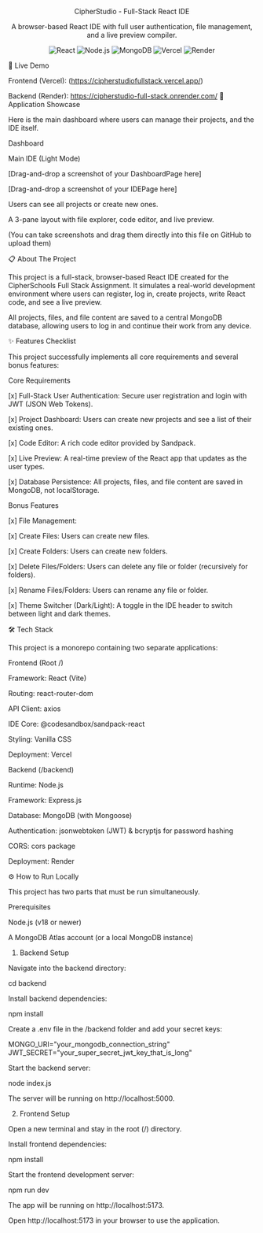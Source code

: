 <div align="center">

CipherStudio - Full-Stack React IDE

A browser-based React IDE with full user authentication, file management, and a live preview compiler.

<!-- GitHub Badges -->

<p>
<img src="https://www.google.com/search?q=https://img.shields.io/badge/React-61DAFB%3Fstyle%3Dfor-the-badge%26logo%3Dreact%26logoColor%3Dblack" alt="React" />
<img src="https://www.google.com/search?q=https://img.shields.io/badge/Node.js-339933%3Fstyle%3Dfor-the-badge%26logo%3Dnode.js%26logoColor%3Dwhite" alt="Node.js" />
<img src="https://www.google.com/search?q=https://img.shields.io/badge/MongoDB-47A248%3Fstyle%3Dfor-the-badge%26logo%3Dmongodb%26logoColor%3Dwhite" alt="MongoDB" />
<img src="https://img.shields.io/badge/Vercel-000000?style=for-the-badge&logo=vercel&logoColor=white" alt="Vercel" />
<img src="https://www.google.com/search?q=https://img.shields.io/badge/Render-46E3B7%3Fstyle%3Dfor-the-badge%26logo%3Drender%26logoColor%3Dblack" alt="Render" />
</p>

</div>

🚀 Live Demo

Frontend (Vercel): (https://cipherstudiofullstack.vercel.app/)

Backend (Render): https://cipherstudio-full-stack.onrender.com/
📸 Application Showcase

Here is the main dashboard where users can manage their projects, and the IDE itself.

Dashboard

Main IDE (Light Mode)

[Drag-and-drop a screenshot of your DashboardPage here]

[Drag-and-drop a screenshot of your IDEPage here]

Users can see all projects or create new ones.

A 3-pane layout with file explorer, code editor, and live preview.

(You can take screenshots and drag them directly into this file on GitHub to upload them)

📋 About The Project

This project is a full-stack, browser-based React IDE created for the CipherSchools Full Stack Assignment. It simulates a real-world development environment where users can register, log in, create projects, write React code, and see a live preview.

All projects, files, and file content are saved to a central MongoDB database, allowing users to log in and continue their work from any device.

✨ Features Checklist

This project successfully implements all core requirements and several bonus features:

Core Requirements

[x] Full-Stack User Authentication: Secure user registration and login with JWT (JSON Web Tokens).

[x] Project Dashboard: Users can create new projects and see a list of their existing ones.

[x] Code Editor: A rich code editor provided by Sandpack.

[x] Live Preview: A real-time preview of the React app that updates as the user types.

[x] Database Persistence: All projects, files, and file content are saved in MongoDB, not localStorage.

Bonus Features

[x] File Management:

[x] Create Files: Users can create new files.

[x] Create Folders: Users can create new folders.

[x] Delete Files/Folders: Users can delete any file or folder (recursively for folders).

[x] Rename Files/Folders: Users can rename any file or folder.

[x] Theme Switcher (Dark/Light): A toggle in the IDE header to switch between light and dark themes.

🛠️ Tech Stack

This project is a monorepo containing two separate applications:

Frontend (Root /)

Framework: React (Vite)

Routing: react-router-dom

API Client: axios

IDE Core: @codesandbox/sandpack-react

Styling: Vanilla CSS

Deployment: Vercel

Backend (/backend)

Runtime: Node.js

Framework: Express.js

Database: MongoDB (with Mongoose)

Authentication: jsonwebtoken (JWT) & bcryptjs for password hashing

CORS: cors package

Deployment: Render

⚙️ How to Run Locally

This project has two parts that must be run simultaneously.

Prerequisites

Node.js (v18 or newer)

A MongoDB Atlas account (or a local MongoDB instance)

1. Backend Setup

Navigate into the backend directory:

cd backend


Install backend dependencies:

npm install


Create a .env file in the /backend folder and add your secret keys:

MONGO_URI="your_mongodb_connection_string"
JWT_SECRET="your_super_secret_jwt_key_that_is_long"


Start the backend server:

node index.js


The server will be running on http://localhost:5000.

2. Frontend Setup

Open a new terminal and stay in the root (/) directory.

Install frontend dependencies:

npm install


Start the frontend development server:

npm run dev


The app will be running on http://localhost:5173.

Open http://localhost:5173 in your browser to use the application.
